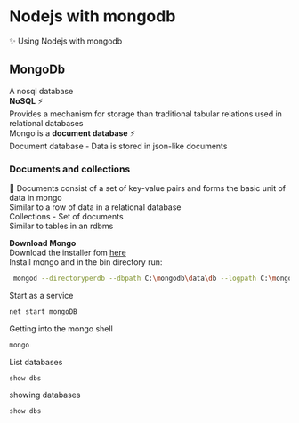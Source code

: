 # Nodejs with mongodb

:sparkles:  Using Nodejs with mongodb  

## MongoDb

A nosql database  
__NoSQL__ :zap:  
Provides a mechanism for storage than traditional tabular relations used in relational databases  
Mongo is a __document database__ :zap:  
Document database - Data is stored in json-like documents  

### Documents and collections  

:pencil: Documents consist of a set of key-value pairs and forms the basic unit of data in mongo  
Similar to a row of data in a relational database  
Collections - Set of documents  
Similar to tables in an rdbms  
  
__Download Mongo__  
Download the installer fom [here](https://www.mongodb.com/download-center/community)  
Install mongo and in the bin directory run:  

```bash
 mongod --directoryperdb --dbpath C:\mongodb\data\db --logpath C:\mongodb\log\mongodb.log --logappend --rest --install
```

Start as a service

```bash
net start mongoDB
```

Getting into the mongo shell

```bash
mongo
```

List databases

```mongo
show dbs
```

showing databases

```mongo
show dbs
```
